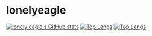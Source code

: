 # lonelyeagle
[![lonely eagle's GitHub stats](https://github-readme-stats.vercel.app/api?username=linuxlonelyeagle)](https://github.com/anuraghazra/github-readme-stats)
[![Top Langs](https://github-readme-stats.vercel.app/api/top-langs/?username=linuxlonelyeagle)](https://github.com/anuraghazra/github-readme-stats)
[![Top Langs](https://github-readme-stats.vercel.app/api/top-langs/?username=linuxlonelyeagle&hide=Jupyter)](https://github.com/anuraghazra/github-readme-stats)
